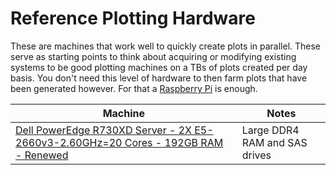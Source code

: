 # Reference Plotting Hardware

These are machines that work well to quickly create plots in parallel. These serve as starting points to think about acquiring or modifying existing systems to be good plotting machines on a TBs of plots created per day basis. You don't need this level of hardware to then farm plots that have been generated however. For that a [Raspberry Pi](https://github.com/Chia-Network/chia-blockchain/wiki/Raspberry-Pi) is enough.

|                  Machine                         |             Notes                      |
|                    ---                           |              ---                       |
| [Dell PowerEdge R730XD Server - 2X E5-2660v3-2.60GHz=20 Cores - 192GB RAM - Renewed](https://www.amazon.com/dp/B07XSD81TM/ref=cm_sw_r_cp_api_i_DBVkFbDVWXDFX) | Large DDR4 RAM and SAS drives |
